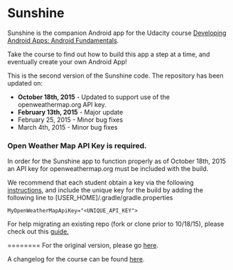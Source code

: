 Sunshine
========

Sunshine is the companion Android app for the Udacity course [Developing Android Apps: Android Fundamentals](https://www.udacity.com/course/ud853).

Take the course to find out how to build this app a step at a time, and eventually create your own Android App!

This is the second version of the Sunshine code. The repository has been updated on:

* **October 18th, 2015** - Updated to support use of the openweathermap.org API key.
* **February 13th, 2015** - Major update
* February 25, 2015 - Minor bug fixes
* March 4th, 2015 - Minor bug fixes

### Open Weather Map API Key is required.

In order for the Sunshine app to function properly as of October 18th, 2015 an API key for openweathermap.org must be included with the build.

We recommend that each student obtain a key via the following [instructions](http://openweathermap.org/appid#use), and include the unique key for the build by adding the following line to [USER_HOME]/.gradle/gradle.properties

`MyOpenWeatherMapApiKey="<UNIQUE_API_KEY">`

For help migrating an existing repo (fork or clone prior to 10/18/15), please check out this [guide.](https://docs.google.com/document/d/1e8LXahedBlCW1_dp_FyvQ3ugUAwUBJDuJCoKf3tgNVs/pub?embedded=true) 

========
For the original version, please go [here](https://github.com/udacity/Sunshine).

A changelog for the course can be found [here](https://docs.google.com/a/knowlabs.com/document/d/193xJb_OpcNCqgquMhxPrMh05IEYFXQqt0S6-6YK8gBw/pub).
